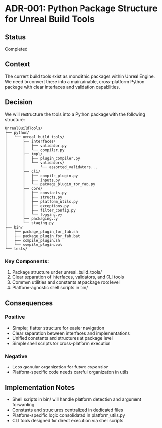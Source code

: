 # ADR-001: Python Package Structure for Unreal Build Tools

## Status
Completed

## Context
The current build tools exist as monolithic packages within Unreal Engine. We need to convert these into a maintainable, cross-platform Python package with clear interfaces and validation capabilities.

## Decision
We will restructure the tools into a Python package with the following structure:

```
UnrealBuildTools/
├── python/
│   └── unreal_build_tools/
│       ├── interfaces/
│       │   ├── validator.py
│       │   └── compiler.py
│       ├── impl/
│       │   ├── plugin_compiler.py
│       │   └── validators/
│       │       └── assorted_validators...
│       ├── cli/
│       │   ├── compile_plugin.py
│       │   ├── inputs.py
│       │   └── package_plugin_for_fab.py
│       ├── core/
│       │   ├── constants.py
│       │   ├── structs.py
│       │   ├── platform_utils.py
│       │   ├── exceptions.py
│       │   ├── filter_config.py
│       │   └── logging.py
│       ├── packaging.py
│       └── staging.py
├── bin/
│   ├── package_plugin_for_fab.sh
│   ├── package_plugin_for_fab.bat
│   ├── compile_plugin.sh
│   └── compile_plugin.bat
└── tests/
```

### Key Components:
1. Package structure under unreal_build_tools/
2. Clear separation of interfaces, validators, and CLI tools
3. Common utilities and constants at package root level
4. Platform-agnostic shell scripts in bin/

## Consequences
### Positive
- Simpler, flatter structure for easier navigation
- Clear separation between interfaces and implementations
- Unified constants and structures at package level
- Simple shell scripts for cross-platform execution

### Negative
- Less granular organization for future expansion
- Platform-specific code needs careful organization in utils

## Implementation Notes
- Shell scripts in bin/ will handle platform detection and argument forwarding
- Constants and structures centralized in dedicated files
- Platform-specific logic consolidated in platform_utils.py
- CLI tools designed for direct execution via shell scripts
